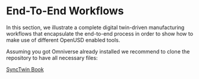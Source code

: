 # End-To-End Workflows

In this section, we illustrate a complete digital twin-driven manufacturing workflows that encapsulate the end-to-end process in order to show how to make use of different OpenUSD enabled tools.


Assuming you got Omniverse already installed we recommend to clone the repository to have all necessary files:

[SyncTwin Book](https://github.com/perfectproducts/usd_templates)

